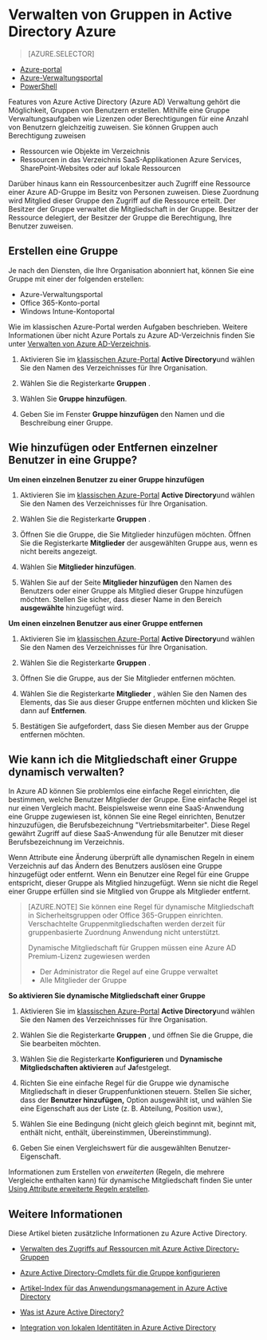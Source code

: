 <properties
    pageTitle="Verwalten von Gruppen in Active Directory Azure | Microsoft Azure"
    description="Das Erstellen und Verwalten von Gruppen zum Verwalten von Azure Azure Active Directory mit Benutzern."
    services="active-directory"
    documentationCenter=""
    authors="curtand"
    manager="femila"
    editor=""/>

<tags
    ms.service="active-directory"
    ms.workload="identity"
    ms.tgt_pltfrm="na"
    ms.devlang="na"
    ms.topic="get-started-article"
    ms.date="09/29/2016"
    ms.author="curtand"/>


# <a name="managing-groups-in-azure-active-directory"></a>Verwalten von Gruppen in Active Directory Azure

> [AZURE.SELECTOR]
- [Azure-portal](active-directory-groups-create-azure-portal.md)
- [Azure-Verwaltungsportal](active-directory-accessmanagement-manage-groups.md)
- [PowerShell](active-directory-accessmanagement-groups-settings-v2-cmdlets.md)


Features von Azure Active Directory (Azure AD) Verwaltung gehört die Möglichkeit, Gruppen von Benutzern erstellen. Mithilfe eine Gruppe Verwaltungsaufgaben wie Lizenzen oder Berechtigungen für eine Anzahl von Benutzern gleichzeitig zuweisen. Sie können Gruppen auch Berechtigung zuweisen

- Ressourcen wie Objekte im Verzeichnis
- Ressourcen in das Verzeichnis SaaS-Applikationen Azure Services, SharePoint-Websites oder auf lokale Ressourcen

Darüber hinaus kann ein Ressourcenbesitzer auch Zugriff eine Ressource einer Azure AD-Gruppe im Besitz von Personen zuweisen. Diese Zuordnung wird Mitglied dieser Gruppe den Zugriff auf die Ressource erteilt. Der Besitzer der Gruppe verwaltet die Mitgliedschaft in der Gruppe. Besitzer der Ressource delegiert, der Besitzer der Gruppe die Berechtigung, Ihre Benutzer zuweisen.

## <a name="how-do-i-create-a-group"></a>Erstellen eine Gruppe

Je nach den Diensten, die Ihre Organisation abonniert hat, können Sie eine Gruppe mit einer der folgenden erstellen:
- Azure-Verwaltungsportal
- Office 365-Konto-portal
- Windows Intune-Kontoportal

Wie im klassischen Azure-Portal werden Aufgaben beschrieben. Weitere Informationen über nicht Azure Portals zu Azure AD-Verzeichnis finden Sie unter [Verwalten von Azure AD-Verzeichnis](active-directory-administer.md).

1. Aktivieren Sie im [klassischen Azure-Portal](https://manage.windowsazure.com) **Active Directory**und wählen Sie den Namen des Verzeichnisses für Ihre Organisation.

2. Wählen Sie die Registerkarte **Gruppen** .

3. Wählen Sie **Gruppe hinzufügen**.

4. Geben Sie im Fenster **Gruppe hinzufügen** den Namen und die Beschreibung einer Gruppe.


## <a name="how-do-i-add-or-remove-individual-users-in-a-security-group"></a>Wie hinzufügen oder Entfernen einzelner Benutzer in eine Gruppe?

**Um einen einzelnen Benutzer zu einer Gruppe hinzufügen**

1. Aktivieren Sie im [klassischen Azure-Portal](https://manage.windowsazure.com) **Active Directory**und wählen Sie den Namen des Verzeichnisses für Ihre Organisation.

2. Wählen Sie die Registerkarte **Gruppen** .

3. Öffnen Sie die Gruppe, die Sie Mitglieder hinzufügen möchten. Öffnen Sie die Registerkarte **Mitglieder** der ausgewählten Gruppe aus, wenn es nicht bereits angezeigt.

4. Wählen Sie **Mitglieder hinzufügen**.

5. Wählen Sie auf der Seite **Mitglieder hinzufügen** den Namen des Benutzers oder einer Gruppe als Mitglied dieser Gruppe hinzufügen möchten. Stellen Sie sicher, dass dieser Name in den Bereich **ausgewählte** hinzugefügt wird.


**Um einen einzelnen Benutzer aus einer Gruppe entfernen**

1. Aktivieren Sie im [klassischen Azure-Portal](https://manage.windowsazure.com) **Active Directory**und wählen Sie den Namen des Verzeichnisses für Ihre Organisation.

2. Wählen Sie die Registerkarte **Gruppen** .

3. Öffnen Sie die Gruppe, aus der Sie Mitglieder entfernen möchten.

4. Wählen Sie die Registerkarte **Mitglieder** , wählen Sie den Namen des Elements, das Sie aus dieser Gruppe entfernen möchten und klicken Sie dann auf **Entfernen**.

6. Bestätigen Sie aufgefordert, dass Sie diesen Member aus der Gruppe entfernen möchten.


## <a name="how-can-i-manage-the-membership-of-a-group-dynamically"></a>Wie kann ich die Mitgliedschaft einer Gruppe dynamisch verwalten?

In Azure AD können Sie problemlos eine einfache Regel einrichten, die bestimmen, welche Benutzer Mitglieder der Gruppe. Eine einfache Regel ist nur einen Vergleich macht. Beispielsweise wenn eine SaaS-Anwendung eine Gruppe zugewiesen ist, können Sie eine Regel einrichten, Benutzer hinzuzufügen, die Berufsbezeichnung "Vertriebsmitarbeiter". Diese Regel gewährt Zugriff auf diese SaaS-Anwendung für alle Benutzer mit dieser Berufsbezeichnung im Verzeichnis.

Wenn Attribute eine Änderung überprüft alle dynamischen Regeln in einem Verzeichnis auf das Ändern des Benutzers auslösen eine Gruppe hinzugefügt oder entfernt. Wenn ein Benutzer eine Regel für eine Gruppe entspricht, dieser Gruppe als Mitglied hinzugefügt. Wenn sie nicht die Regel einer Gruppe erfüllen sind sie Mitglied von Gruppe als Mitglieder entfernt.

> [AZURE.NOTE] Sie können eine Regel für dynamische Mitgliedschaft in Sicherheitsgruppen oder Office 365-Gruppen einrichten. Verschachtelte Gruppenmitgliedschaften werden derzeit für gruppenbasierte Zuordnung Anwendung nicht unterstützt.
>
> Dynamische Mitgliedschaft für Gruppen müssen eine Azure AD Premium-Lizenz zugewiesen werden
>
> - Der Administrator die Regel auf eine Gruppe verwaltet
> - Alle Mitglieder der Gruppe

**So aktivieren Sie dynamische Mitgliedschaft einer Gruppe**

1. Aktivieren Sie im [klassischen Azure-Portal](https://manage.windowsazure.com) **Active Directory**und wählen Sie den Namen des Verzeichnisses für Ihre Organisation.

2. Wählen Sie die Registerkarte **Gruppen** , und öffnen Sie die Gruppe, die Sie bearbeiten möchten.

3. Wählen Sie die Registerkarte **Konfigurieren** und **Dynamische Mitgliedschaften aktivieren** auf **Ja**festgelegt.

4. Richten Sie eine einfache Regel für die Gruppe wie dynamische Mitgliedschaft in dieser Gruppenfunktionen steuern. Stellen Sie sicher, dass der **Benutzer hinzufügen,** Option ausgewählt ist, und wählen Sie eine Eigenschaft aus der Liste (z. B. Abteilung, Position usw.),

5. Wählen Sie eine Bedingung (nicht gleich gleich beginnt mit, beginnt mit, enthält nicht, enthält, übereinstimmen, Übereinstimmung).

6. Geben Sie einen Vergleichswert für die ausgewählten Benutzer-Eigenschaft.

Informationen zum Erstellen von *erweiterten* (Regeln, die mehrere Vergleiche enthalten kann) für dynamische Mitgliedschaft finden Sie unter [Using Attribute erweiterte Regeln erstellen](active-directory-accessmanagement-groups-with-advanced-rules.md).

## <a name="additional-information"></a>Weitere Informationen

Diese Artikel bieten zusätzliche Informationen zu Azure Active Directory.

* [Verwalten des Zugriffs auf Ressourcen mit Azure Active Directory-Gruppen](active-directory-manage-groups.md)

* [Azure Active Directory-Cmdlets für die Gruppe konfigurieren](active-directory-accessmanagement-groups-settings-cmdlets.md)

* [Artikel-Index für das Anwendungsmanagement in Azure Active Directory](active-directory-apps-index.md)

* [Was ist Azure Active Directory?](active-directory-whatis.md)

* [Integration von lokalen Identitäten in Azure Active Directory](active-directory-aadconnect.md)
